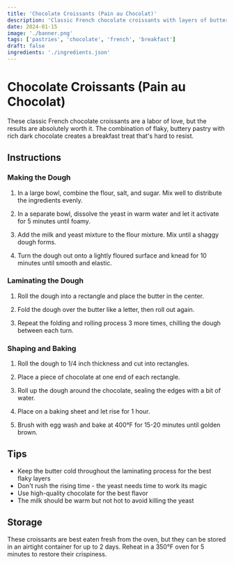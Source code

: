 ```yaml
---
title: 'Chocolate Croissants (Pain au Chocolat)'
description: 'Classic French chocolate croissants with layers of buttery pastry and rich dark chocolate.'
date: 2024-01-15
image: './banner.png'
tags: ['pastries', 'chocolate', 'french', 'breakfast']
draft: false
ingredients: './ingredients.json'
---
```


# Chocolate Croissants (Pain au Chocolat)

These classic French chocolate croissants are a labor of love, but the results are absolutely worth it. The combination of flaky, buttery pastry with rich dark chocolate creates a breakfast treat that's hard to resist.

## Instructions

### Making the Dough

1. In a large bowl, combine the flour, salt, and sugar. Mix well to distribute the ingredients evenly.

2. In a separate bowl, dissolve the yeast in warm water and let it activate for 5 minutes until foamy.

3. Add the milk and yeast mixture to the flour mixture. Mix until a shaggy dough forms.

4. Turn the dough out onto a lightly floured surface and knead for 10 minutes until smooth and elastic.

### Laminating the Dough

1. Roll the dough into a rectangle and place the butter in the center.

2. Fold the dough over the butter like a letter, then roll out again.

3. Repeat the folding and rolling process 3 more times, chilling the dough between each turn.

### Shaping and Baking

1. Roll the dough to 1/4 inch thickness and cut into rectangles.

2. Place a piece of chocolate at one end of each rectangle.

3. Roll up the dough around the chocolate, sealing the edges with a bit of water.

4. Place on a baking sheet and let rise for 1 hour.

5. Brush with egg wash and bake at 400°F for 15-20 minutes until golden brown.

## Tips

- Keep the butter cold throughout the laminating process for the best flaky layers
- Don't rush the rising time - the yeast needs time to work its magic
- Use high-quality chocolate for the best flavor
- The milk should be warm but not hot to avoid killing the yeast

## Storage

These croissants are best eaten fresh from the oven, but they can be stored in an airtight container for up to 2 days. Reheat in a 350°F oven for 5 minutes to restore their crispiness.